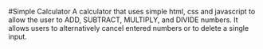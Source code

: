 #Simple Calculator
A calculator that uses simple html, css and javascript to allow the user to ADD, SUBTRACT, MULTIPLY, and DIVIDE numbers. It allows users to alternatively cancel entered numbers or to delete a single input. 